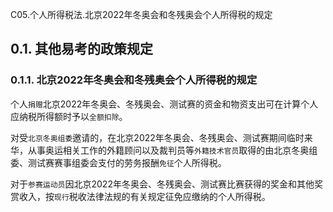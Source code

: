 C05.个人所得税法.北京2022年冬奥会和冬残奥会个人所得税的规定

## 0.1. 其他易考的政策规定

### 0.1.1. 北京2022年冬奥会和冬残奥会个人所得税的规定

个人`捐赠`北京2022年冬奥会、冬残奥会、测试赛的资金和物资支出可在计算个人应纳税所得额时予以`全额扣除`。

对受`北京冬奥组委`邀请的，在北京2022年冬奥会、冬残奥会、测试赛期间临时来华，从事奥运相关工作的外籍顾问以及裁判员等`外籍技术官员`取得的由北京冬奥组委、测试赛赛事组委会支付的劳务报酬`免征`个人所得税。

对于`参赛运动员`因北京2022年冬奥会、冬残奥会、测试赛比赛获得的奖金和其他奖赏收入，按`现行`税收法律法规的有关规定征免应缴纳的个人所得税。
